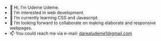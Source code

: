 - 👋 Hi, I’m Udeme Udeme.
- 👀 I’m interested in web development.
- 🌱 I’m currently learning CSS and Javascript.
- 💞️ I’m looking forward to collaborate on making elaborate and responsive webpages.
- 📫 You could reach me via e-mail: darealudeme1@gmail.com

<!---
Udeme98/Udeme98 is a ✨ special ✨ repository because its `README.md` (this file) appears on your GitHub profile.
You can click the Preview link to take a look at your changes.
--->
